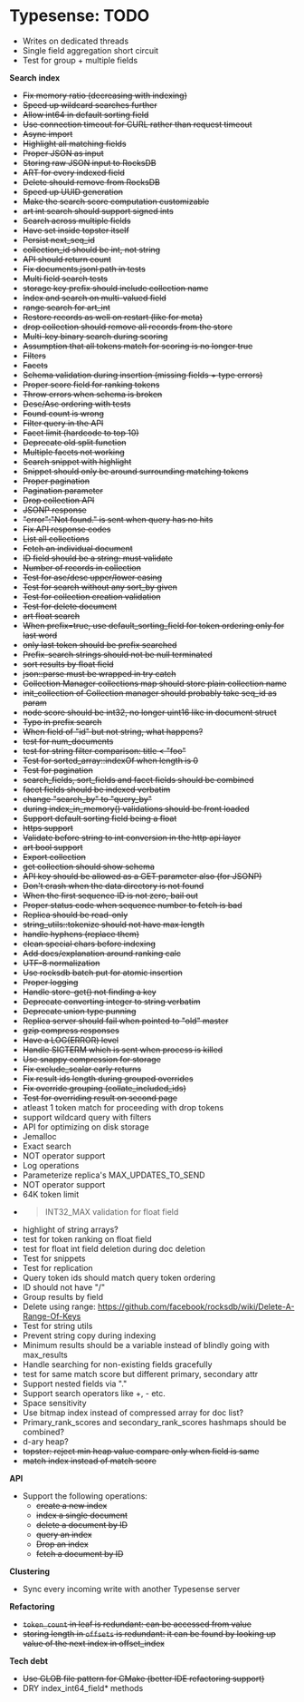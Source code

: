 # Typesense: TODO

- Writes on dedicated threads
- Single field aggregation short circuit
- Test for group + multiple fields

**Search index**

- ~~Fix memory ratio (decreasing with indexing)~~
- ~~Speed up wildcard searches further~~
- ~~Allow int64 in default sorting field~~
- ~~Use connection timeout for CURL rather than request timeout~~
- ~~Async import~~
- ~~Highlight all matching fields~~
- ~~Proper JSON as input~~
- ~~Storing raw JSON input to RocksDB~~
- ~~ART for every indexed field~~
- ~~Delete should remove from RocksDB~~
- ~~Speed up UUID generation~~
- ~~Make the search score computation customizable~~
- ~~art int search should support signed ints~~
- ~~Search across multiple fields~~
- ~~Have set inside topster itself~~
- ~~Persist next_seq_id~~
- ~~collection_id should be int, not string~~
- ~~API should return count~~
- ~~Fix documents.jsonl path in tests~~
- ~~Multi field search tests~~
- ~~storage key prefix should include collection name~~
- ~~Index and search on multi-valued field~~
- ~~range search for art_int~~
- ~~Restore records as well on restart (like for meta)~~
- ~~drop collection should remove all records from the store~~
- ~~Multi-key binary search during scoring~~
- ~~Assumption that all tokens match for scoring is no longer true~~
- ~~Filters~~
- ~~Facets~~
- ~~Schema validation during insertion (missing fields + type errors)~~
- ~~Proper score field for ranking tokens~~
- ~~Throw errors when schema is broken~~
- ~~Desc/Asc ordering with tests~~
- ~~Found count is wrong~~
- ~~Filter query in the API~~
- ~~Facet limit (hardcode to top 10)~~
- ~~Deprecate old split function~~
- ~~Multiple facets not working~~
- ~~Search snippet with highlight~~
- ~~Snippet should only be around surrounding matching tokens~~
- ~~Proper pagination~~
- ~~Pagination parameter~~
- ~~Drop collection API~~
- ~~JSONP response~~
- ~~"error":"Not found." is sent when query has no hits~~
- ~~Fix API response codes~~
- ~~List all collections~~
- ~~Fetch an individual document~~
- ~~ID field should be a string: must validate~~
- ~~Number of records in collection~~
- ~~Test for asc/desc upper/lower casing~~
- ~~Test for search without any sort_by given~~
- ~~Test for collection creation validation~~
- ~~Test for delete document~~
- ~~art float search~~
- ~~When prefix=true, use default_sorting_field for token ordering only for last word~~
- ~~only last token should be prefix searched~~
- ~~Prefix-search strings should not be null terminated~~
- ~~sort results by float field~~
- ~~json::parse must be wrapped in try catch~~
- ~~Collection Manager collections map should store plain collection name~~
- ~~init_collection of Collection manager should probably take seq_id as param~~
- ~~node score should be int32, no longer uint16 like in document struct~~ 
- ~~Typo in prefix search~~
- ~~When field of "id" but not string, what happens?~~
- ~~test for num_documents~~
- ~~test for string filter comparison: title < "foo"~~
- ~~Test for sorted_array::indexOf when length is 0~~
- ~~Test for pagination~~
- ~~search_fields, sort_fields and facet fields should be combined~~
- ~~facet fields should be indexed verbatim~~
- ~~change "search_by" to "query_by"~~
- ~~during index_in_memory() validations should be front loaded~~
- ~~Support default sorting field being a float~~
- ~~https support~~
- ~~Validate before string to int conversion in the http api layer~~
- ~~art bool support~~
- ~~Export collection~~
- ~~get collection should show schema~~
- ~~API key should be allowed as a GET parameter also (for JSONP)~~
- ~~Don't crash when the data directory is not found~~
- ~~When the first sequence ID is not zero, bail out~~
- ~~Proper status code when sequence number to fetch is bad~~
- ~~Replica should be read-only~~
- ~~string_utils::tokenize should not have max length~~
- ~~handle hyphens (replace them)~~
- ~~clean special chars before indexing~~
- ~~Add docs/explanation around ranking calc~~
- ~~UTF-8 normalization~~
- ~~Use rocksdb batch put for atomic insertion~~
- ~~Proper logging~~
- ~~Handle store-get() not finding a key~~
- ~~Deprecate converting integer to string verbatim~~ 
- ~~Deprecate union type punning~~
- ~~Replica server should fail when pointed to "old" master~~
- ~~gzip compress responses~~
- ~~Have a LOG(ERROR) level~~
- ~~Handle SIGTERM which is sent when process is killed~~
- ~~Use snappy compression for storage~~
- ~~Fix exclude_scalar early returns~~
- ~~Fix result ids length during grouped overrides~~
- ~~Fix override grouping (collate_included_ids)~~
- ~~Test for overriding result on second page~~
- atleast 1 token match for proceeding with drop tokens
- support wildcard query with filters
- API for optimizing on disk storage
- Jemalloc
- Exact search 
- NOT operator support
- Log operations
- Parameterize replica's MAX_UPDATES_TO_SEND
- NOT operator support
- 64K token limit
- > INT32_MAX validation for float field
- highlight of string arrays?
- test for token ranking on float field
- test for float int field deletion during doc deletion
- Test for snippets
- Test for replication
- Query token ids should match query token ordering
- ID should not have "/"
- Group results by field
- Delete using range: https://github.com/facebook/rocksdb/wiki/Delete-A-Range-Of-Keys
- Test for string utils
- Prevent string copy during indexing
- Minimum results should be a variable instead of blindly going with max_results
- Handle searching for non-existing fields gracefully
- test for same match score but different primary, secondary attr
- Support nested fields via "."
- Support search operators like +, - etc.
- Space sensitivity
- Use bitmap index instead of compressed array for doc list?
- Primary_rank_scores and secondary_rank_scores hashmaps should be combined?
- d-ary heap?
- ~~topster: reject min heap value compare only when field is same~~
- ~~match index instead of match score~~

**API**

- Support the following operations:
    - ~~create a new index~~
    - ~~index a single document~~    
    - ~~delete a document by ID~~
    - ~~query an index~~       
    - ~~Drop an index~~
    - ~~fetch a document by ID~~

**Clustering**

- Sync every incoming write with another Typesense server

**Refactoring**

- ~~`token_count` in leaf is redundant: can be accessed from value~~
- ~~storing length in `offsets` is redundant: it can be found by looking up value of the next index in offset_index~~

**Tech debt**

- ~~Use GLOB file pattern for CMake (better IDE refactoring support)~~
- DRY index_int64_field* methods